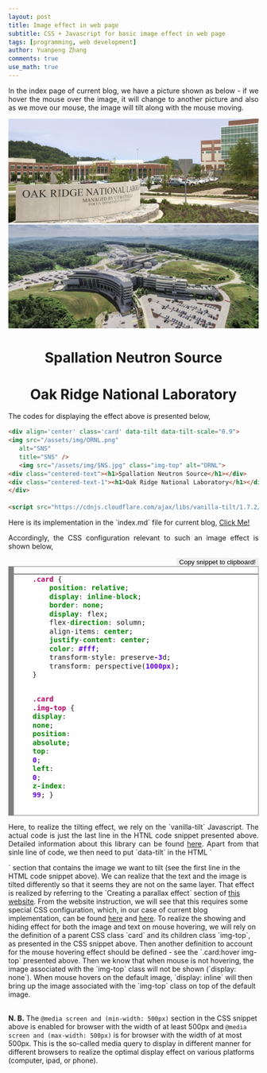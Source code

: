 ```yaml
---
layout: post
title: Image effect in web page
subtitle: CSS + Javascript for basic image effect in web page
tags: [programming, web development]
author: Yuanpeng Zhang
comments: true
use_math: true
---
```


<p style='text-align: justify'>
In the index page of current blog, we have a picture shown as below - if we hover the mouse over the image, it will change to another picture and also as we move our mouse, the image will tilt along with the mouse moving.
</p>

<div align='center' class='card' data-tilt data-tilt-scale="0.9">
<img src="/assets/img/ORNL.png"
   alt="SNS"
   title="SNS" />
   <img src="/assets/img/SNS.jpg" class="img-top" alt="ORNL">
<div class="centered-text"><h1>Spallation Neutron Source</h1></div>
<div class="centered-text-1"><h1>Oak Ridge National Laboratory</h1></div>
</div>

<script src="https://cdnjs.cloudflare.com/ajax/libs/vanilla-tilt/1.7.2/vanilla-tilt.min.js"></script>

<p style='text-align: justify'>
The codes for displaying the effect above is presented below,
</p>

```html
<div align='center' class='card' data-tilt data-tilt-scale="0.9">
<img src="/assets/img/ORNL.png"
   alt="SNS"
   title="SNS" />
   <img src="/assets/img/SNS.jpg" class="img-top" alt="ORNL">
<div class="centered-text"><h1>Spallation Neutron Source</h1></div>
<div class="centered-text-1"><h1>Oak Ridge National Laboratory</h1></div>
</div>

<script src="https://cdnjs.cloudflare.com/ajax/libs/vanilla-tilt/1.7.2/vanilla-tilt.min.js"></script>
```

<p style='text-align: justify'>
Here is its implementation in the `index.md` file for current blog, <a target="_blank" href="https://github.com/Kvieta1990/Kvieta1990.github.io/blob/94915e3e50cbb22986fd666b64cc4a2d7c88f29d/index.md?plain=1#L10-L19">Click Me!</a>
</p>

<p style='text-align: justify'>
Accordingly, the CSS configuration relevant to such an image effect is shown below,
</p>

<div align="right">
<button onclick="javascript:copytoclipboard('csp1')" style="border: none">Copy snippet to clipboard!</button>
</div>
<div style="background: #ffffff; overflow:auto;width:auto;border:solid gray;height: 500px;border-width:.1em .1em .1em .8em;padding:.0em .0em;"><table><tr><td><pre style="margin: 0; line-height: 125%"> 1
 2
 3
 4
 5
 6
 7
 8
 9
10
11
12
13
14
15
16
17
18
19
20
21
22
23
24
25
26
27
28
29
30
31
32
33
34
35
36
37
38
39
40
41
42
43
44
45
46
47
48
49
50
51
52
53
54
55
56
57
58
59
60
61
62
63
64
65
66
67
68
69
70
71
72
73
74
75
76
77
78
79
80
81
82
83
84
85
86
87
88</pre></td><td id='csp1'><pre style="margin: 0; line-height: 125%"><span style="color: #BB0066; font-weight: bold">.card</span> {
    <span style="color: #008800; font-weight: bold">position</span><span style="color: #333333">:</span> <span style="color: #008800; font-weight: bold">relative</span>;
    <span style="color: #008800; font-weight: bold">display</span><span style="color: #333333">:</span> <span style="color: #008800; font-weight: bold">inline</span><span style="color: #333333">-</span><span style="color: #008800; font-weight: bold">block</span>;
    <span style="color: #008800; font-weight: bold">border</span><span style="color: #333333">:</span> <span style="color: #008800; font-weight: bold">none</span>;
    <span style="color: #008800; font-weight: bold">display</span><span style="color: #333333">:</span> flex;
    flex<span style="color: #333333">-</span><span style="color: #008800; font-weight: bold">direction</span><span style="color: #333333">:</span> solumn;
    align<span style="color: #333333">-</span>items<span style="color: #333333">:</span> <span style="color: #008800; font-weight: bold">center</span>;
    <span style="color: #008800; font-weight: bold">justify</span><span style="color: #333333">-</span><span style="color: #008800; font-weight: bold">content</span><span style="color: #333333">:</span> <span style="color: #008800; font-weight: bold">center</span>;
    <span style="color: #008800; font-weight: bold">color</span><span style="color: #333333">:</span> <span style="color: #6600EE; font-weight: bold">#fff</span>;
    transform<span style="color: #333333">-</span>style<span style="color: #333333">:</span> preserve<span style="color: #6600EE; font-weight: bold">-3</span>d;
    transform<span style="color: #333333">:</span> perspective(<span style="color: #6600EE; font-weight: bold">1000px</span>);
}

<span style="color: #BB0066; font-weight: bold">.card</span> <span style="color: #BB0066; font-weight: bold">.img-top</span> {
    <span style="color: #008800; font-weight: bold">display</span><span style="color: #333333">:</span> <span style="color: #008800; font-weight: bold">none</span>;
    <span style="color: #008800; font-weight: bold">position</span><span style="color: #333333">:</span> <span style="color: #008800; font-weight: bold">absolute</span>;
    <span style="color: #008800; font-weight: bold">top</span><span style="color: #333333">:</span> <span style="color: #6600EE; font-weight: bold">0</span>;
    <span style="color: #008800; font-weight: bold">left</span><span style="color: #333333">:</span> <span style="color: #6600EE; font-weight: bold">0</span>;
    <span style="color: #008800; font-weight: bold">z-index</span><span style="color: #333333">:</span> <span style="color: #6600EE; font-weight: bold">99</span>;
}

<span style="color: #BB0066; font-weight: bold">.card</span><span style="color: #555555; font-weight: bold">:hover</span> <span style="color: #BB0066; font-weight: bold">.img-top</span> {
    <span style="color: #008800; font-weight: bold">display</span><span style="color: #333333">:</span> <span style="color: #008800; font-weight: bold">inline</span>;
}

<span style="color: #008800; font-weight: bold">@media</span> <span style="color: #007700">screen</span> <span style="color: #007700">and</span> <span style="color: #333333">(</span><span style="color: #007700">min-width</span><span style="color: #333333">:</span> <span style="color: #007700">500px</span><span style="color: #333333">)</span> {
    <span style="color: #BB0066; font-weight: bold">.card</span> <span style="color: #BB0066; font-weight: bold">.centered-text</span> {
        <span style="color: #008800; font-weight: bold">display</span><span style="color: #333333">:</span> <span style="color: #008800; font-weight: bold">none</span>;
        <span style="color: #008800; font-weight: bold">position</span><span style="color: #333333">:</span> <span style="color: #008800; font-weight: bold">absolute</span>;
        <span style="color: #008800; font-weight: bold">top</span><span style="color: #333333">:</span> <span style="color: #6600EE; font-weight: bold">5</span><span style="color: #333333">%</span>;
        <span style="color: #008800; font-weight: bold">left</span><span style="color: #333333">:</span> <span style="color: #6600EE; font-weight: bold">27</span><span style="color: #333333">%</span>;
        transform<span style="color: #333333">:</span> translateZ(<span style="color: #6600EE; font-weight: bold">50px</span>);
        <span style="color: #008800; font-weight: bold">z-index</span><span style="color: #333333">:</span> <span style="color: #6600EE; font-weight: bold">99</span>;
    }

    <span style="color: #BB0066; font-weight: bold">.card</span><span style="color: #555555; font-weight: bold">:hover</span> <span style="color: #BB0066; font-weight: bold">.centered-text</span> {
        <span style="color: #008800; font-weight: bold">display</span><span style="color: #333333">:</span> <span style="color: #008800; font-weight: bold">inline</span>;
    }

    <span style="color: #BB0066; font-weight: bold">.card</span> <span style="color: #BB0066; font-weight: bold">.centered-text-1</span> {
    <span style="color: #008800; font-weight: bold">display</span><span style="color: #333333">:</span> <span style="color: #008800; font-weight: bold">none</span>;
    <span style="color: #008800; font-weight: bold">position</span><span style="color: #333333">:</span> <span style="color: #008800; font-weight: bold">absolute</span>;
    <span style="color: #008800; font-weight: bold">top</span><span style="color: #333333">:</span> <span style="color: #6600EE; font-weight: bold">18</span><span style="color: #333333">%</span>;
    <span style="color: #008800; font-weight: bold">left</span><span style="color: #333333">:</span> <span style="color: #6600EE; font-weight: bold">23</span><span style="color: #333333">%</span>;
    transform<span style="color: #333333">:</span> translateZ(<span style="color: #6600EE; font-weight: bold">50px</span>);
          <span style="color: #008800; font-weight: bold">z-index</span><span style="color: #333333">:</span> <span style="color: #6600EE; font-weight: bold">99</span>;
    }

    <span style="color: #BB0066; font-weight: bold">.card</span><span style="color: #555555; font-weight: bold">:hover</span> <span style="color: #BB0066; font-weight: bold">.centered-text-1</span> {
        <span style="color: #008800; font-weight: bold">display</span><span style="color: #333333">:</span> <span style="color: #008800; font-weight: bold">inline</span>;
    }

    <span style="color: #007700">h1</span> {
        <span style="color: #008800; font-weight: bold">font-size</span><span style="color: #333333">:</span> <span style="color: #6600EE; font-weight: bold">35px</span>;
    }
}

<span style="color: #008800; font-weight: bold">@media</span> <span style="color: #007700">screen</span> <span style="color: #007700">and</span> <span style="color: #333333">(</span><span style="color: #007700">max-width</span><span style="color: #333333">:</span> <span style="color: #007700">500px</span><span style="color: #333333">)</span> {
    <span style="color: #BB0066; font-weight: bold">.card</span> <span style="color: #BB0066; font-weight: bold">.centered-text</span> {
        <span style="color: #008800; font-weight: bold">display</span><span style="color: #333333">:</span> <span style="color: #008800; font-weight: bold">none</span>;
        <span style="color: #008800; font-weight: bold">position</span><span style="color: #333333">:</span> <span style="color: #008800; font-weight: bold">absolute</span>;
        <span style="color: #008800; font-weight: bold">top</span><span style="color: #333333">:</span> <span style="color: #6600EE; font-weight: bold">5</span><span style="color: #333333">%</span>;
        <span style="color: #008800; font-weight: bold">left</span><span style="color: #333333">:</span> <span style="color: #6600EE; font-weight: bold">35</span><span style="color: #333333">%</span>;
        transform<span style="color: #333333">:</span> translateZ(<span style="color: #6600EE; font-weight: bold">50px</span>);
        <span style="color: #008800; font-weight: bold">z-index</span><span style="color: #333333">:</span> <span style="color: #6600EE; font-weight: bold">99</span>;
    }

    <span style="color: #BB0066; font-weight: bold">.card</span><span style="color: #555555; font-weight: bold">:hover</span> <span style="color: #BB0066; font-weight: bold">.centered-text</span> {
        <span style="color: #008800; font-weight: bold">display</span><span style="color: #333333">:</span> <span style="color: #008800; font-weight: bold">inline</span>;
    }

    <span style="color: #BB0066; font-weight: bold">.card</span> <span style="color: #BB0066; font-weight: bold">.centered-text-1</span> {
        <span style="color: #008800; font-weight: bold">display</span><span style="color: #333333">:</span> <span style="color: #008800; font-weight: bold">none</span>;
        <span style="color: #008800; font-weight: bold">position</span><span style="color: #333333">:</span> <span style="color: #008800; font-weight: bold">absolute</span>;
        <span style="color: #008800; font-weight: bold">top</span><span style="color: #333333">:</span> <span style="color: #6600EE; font-weight: bold">18</span><span style="color: #333333">%</span>;
        <span style="color: #008800; font-weight: bold">left</span><span style="color: #333333">:</span> <span style="color: #6600EE; font-weight: bold">32</span><span style="color: #333333">%</span>;
        transform<span style="color: #333333">:</span> translateZ(<span style="color: #6600EE; font-weight: bold">50px</span>);
        <span style="color: #008800; font-weight: bold">z-index</span><span style="color: #333333">:</span> <span style="color: #6600EE; font-weight: bold">99</span>;
    }

    <span style="color: #BB0066; font-weight: bold">.card</span><span style="color: #555555; font-weight: bold">:hover</span> <span style="color: #BB0066; font-weight: bold">.centered-text-1</span> {
        <span style="color: #008800; font-weight: bold">display</span><span style="color: #333333">:</span> <span style="color: #008800; font-weight: bold">inline</span>;
    }

    <span style="color: #007700">h1</span> {
        <span style="color: #008800; font-weight: bold">font-size</span><span style="color: #333333">:</span> <span style="color: #6600EE; font-weight: bold">10px</span>;
    }
}
</pre></td></tr></table></div>

<p style='text-align: justify'>
Here, to realize the tilting effect, we rely on the `vanilla-tilt` Javascript. The actual code is just the last line in the HTNL code snippet presented above. Detailed information about this library can be found <a target="_blank" href="https://micku7zu.github.io/vanilla-tilt.js/">here</a>. Apart from that sinle line of code, we then need to put `data-tilt` in the HTML `<div>` section that contains the image we want to tilt (see the first line in the HTML code snippet above). We can realize that the text and the image is tilted differently so that it seems they are not on the same layer. That effect is realized by referring to the `Creating a parallax effect` section of <a target="_blank" href="https://micku7zu.github.io/vanilla-tilt.js/">this website</a>. From the website instruction, we will see that this requires some special CSS configuration, which, in our case of current blog implementation, can be found <a target="_blank" href="https://github.com/Kvieta1990/Kvieta1990.github.io/blob/94915e3e50cbb22986fd666b64cc4a2d7c88f29d/assets/css/beautifuljekyll.css#L1076-L1077">here</a> and <a target="_blank" href="https://github.com/Kvieta1990/Kvieta1990.github.io/blob/94915e3e50cbb22986fd666b64cc4a2d7c88f29d/assets/css/beautifuljekyll.css#L1097">here</a>. To realize the showing and hiding effect for both the image and text on mouse hovering, we will rely on the definition of a parent CSS class `card` and its children class `img-top`, as presented in the CSS snippet above. Then another definition to account for the mouse hovering effect should be defined - see the `.card:hover img-top` presented above. Then we know that when mouse is not hovering, the image associated with the `img-top` class will not be shown (`display: none`). When mouse hovers on the default image, `display: inline` will then bring up the image associated with the `img-top` class on top of the default image.

<br />
<br />

<b>N. B.</b> The `@media screen and (min-width: 500px)` section in the CSS snippet above is enabled for browser with the width of at least 500px and `@media screen and (max-width: 500px)` is for browser with the width of at most 500px. This is the so-called media query to display in different manner for different browsers to realize the optimal display effect on various platforms (computer, ipad, or phone).
</p>